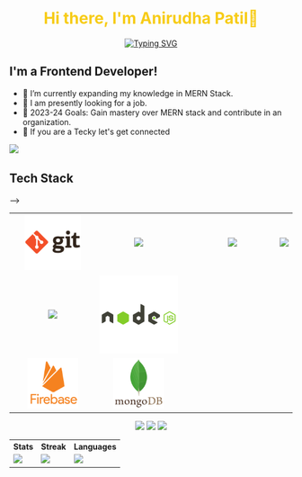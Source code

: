 <body>
    <div align="center">
        <h1 style="color: #F7CC18FF;">Hi there, I'm Anirudha Patil👋<a href="#"></a></h1>
    </div>
    <p align="center">
        <a href="https://git.io/typing-svg">
        <img src="https://readme-typing-svg.herokuapp.com?font=sans-serif+fonts&weight=800&size=24&duration=2000&pause=1000&color=F7CC18&center=true&vCenter=true&width=435&lines=Full+Stack+Developer+;React+Developer;MERN+Stack+Developer" alt="Typing SVG" />
        </a>
    </p>

  <h2>I'm a Frontend Developer!</h2>
  <ul>
    <!-- <li>🔭 I’m currently working as a Frontend Engineer.</li> -->
    <li>🌱 I’m currently expanding my knowledge in MERN Stack.</li>
    <li>👯 I am presently looking for a job.</li>
    <li>🥅 2023-24 Goals: Gain mastery over MERN stack and contribute in an organization.</li>
    <li>💎 If you are a Tecky let's get connected</li>
  </ul>

<div width="100%"> <div width="100%"> <img src=https://drive.google.com/file/d/1O2SrHsYobhkH_EOJRVkOWSdtoC4_WnIc/view?usp=share_link> </div> </div>

<h2>Tech Stack</h2>

<table>
    <tr>
        <td align='center'>
        <img src="https://github.com/devicons/devicon/blob/master/icons/git/git-original-wordmark.svg" width="100">
        </td>
        <td align='center'>
        <img src="https://upload.wikimedia.org/wikipedia/commons/thumb/3/38/HTML5_Badge.svg/600px-HTML5_Badge.svg.png" width="70">
        </td>
        <td align='center'>
        <img src="https://raw.githubusercontent.com/devicons/devicon/0d6c64dbbf311879f7d563bfc3ccf559f9ed111c/icons/css3/css3-original-wordmark.svg" width="80">
        </td>
        <td align='center' width="200">
            <img src="https://github.com/abranhe/programming-languages-logos/blob/master/src/javascript/javascript.svg" width="90">
        </td>
        <td align='center'>
            <img src="https://www.vectorlogo.zone/logos/reactjs/reactjs-ar21.svg">
            </td>
    </tr>
<tr>
    <td align='center' width="200">
    <img src="https://camo.githubusercontent.com/2b97405ead6d87cffc71126648f74f034ab9b77525453aaac85ca79248532854/68747470733a2f2f766567696269742e636f6d2f77702d636f6e74656e742f75706c6f6164732f323031382f30352f657870726573736a732e706e67">
    </td>
    <td align='center' width="200">
    <img src="https://github.com/devicons/devicon/blob/master/icons/nodejs/nodejs-original-wordmark.svg">
    </td>
    
</tr>

<tr>
<td align='center' width="200">
<img src="https://github.com/devicons/devicon/blob/master/icons/firebase/firebase-plain-wordmark.svg"  width="90">
</td>
<td align='center' width="200">
<img src="https://github.com/devicons/devicon/blob/master/icons/mongodb/mongodb-original-wordmark.svg" width="90">
</td> -->
<!-- <td align='center'>
    <img src="https://github.com/devicons/devicon/blob/master/icons/nuxtjs/nuxtjs-original.svg">
    </td> -->
<!-- <td align='center'>
        <img src="https://github.com/devicons/devicon/blob/master/icons/sass/sass-original.svg" width="100">
        </td> -->
        <!-- <td align='center'>
        <img src="https://github.com/devicons/devicon/blob/master/icons/typescript/typescript-original.svg" width="100">
        </td> -->
<!-- <td align='center'>
<img src="https://github.com/devicons/devicon/blob/master/icons/graphql/graphql-plain-wordmark.svg" width="70">
</td> -->
<!-- <td align='center' width="200">
<img src="https://github.com/devicons/devicon/blob/master/icons/tailwindcss/tailwindcss-original-wordmark.svg" width="170">
</td> -->
</tr>
</table>
<p align="center">
  <a href="https://www.linkedin.com/in/anirudha-patil-2a786b218/"><img src="https://img.shields.io/badge/-Saad%20Fareed-0077B5?style=flat&logo=Linkedin&logoColor=white"/></a>
  <a href="mailto:anirudha.patil.dev@gmail.com"><img src="https://img.shields.io/badge/-saadfareed@gmail.com-D14836?style=flat&logo=Gmail&logoColor=white"/></a>
  <a href="https://www.instagram.com/anirudhapatil321/"><img src="https://img.shields.io/badge/-@saadfareed-E4405F?style=flat&logo=Instagram&logoColor=white"/></a>
  <!-- <a href="https://leetcode.com/Saadfareed/"><img src="https://img.shields.io/badge/-/saadfareed-e8b519?style=flat&logo=leetcode&logoColor=black"/></a> -->
</p>

<table>
  <tr>
    <th>Stats</th>
    <th>Streak</th>
    <th>Languages</th>
  </tr>
  <tr>
    <td><img src="https://github-profile-summary-cards.vercel.app/api/cards/stats?username=AnirudhaPatil-1=gruvbox"/></td>
    <td><a href="https://git.io/streak-stats"><img src="https://streak-stats.demolab.com/?user=AnirudhaPatil-1&theme=gruvbox&hide_border=true&border_radius=32&date_format=j%20M%5B%20Y%5D&ring=888888"/></a></td>
    <td><img src="https://github-profile-summary-cards.vercel.app/api/cards/repos-per-language?username=AnirudhaPatil-1&theme=gruvbox"/></td>
  </tr>
</table>
